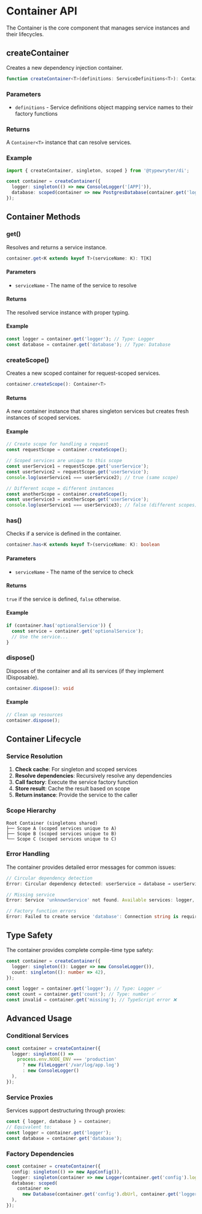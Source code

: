 # Container API

The Container is the core component that manages service instances and their lifecycles.

## createContainer

Creates a new dependency injection container.

```typescript
function createContainer<T>(definitions: ServiceDefinitions<T>): Container<T>;
```

### Parameters

- `definitions` - Service definitions object mapping service names to their factory functions

### Returns

A `Container<T>` instance that can resolve services.

### Example

```typescript
import { createContainer, singleton, scoped } from '@typewryter/di';

const container = createContainer({
  logger: singleton(() => new ConsoleLogger('[APP]')),
  database: scoped(container => new PostgresDatabase(container.get('logger'))),
});
```

## Container Methods

### get()

Resolves and returns a service instance.

```typescript
container.get<K extends keyof T>(serviceName: K): T[K]
```

#### Parameters

- `serviceName` - The name of the service to resolve

#### Returns

The resolved service instance with proper typing.

#### Example

```typescript
const logger = container.get('logger'); // Type: Logger
const database = container.get('database'); // Type: Database
```

### createScope()

Creates a new scoped container for request-scoped services.

```typescript
container.createScope(): Container<T>
```

#### Returns

A new container instance that shares singleton services but creates fresh instances of scoped services.

#### Example

```typescript
// Create scope for handling a request
const requestScope = container.createScope();

// Scoped services are unique to this scope
const userService1 = requestScope.get('userService');
const userService2 = requestScope.get('userService');
console.log(userService1 === userService2); // true (same scope)

// Different scope = different instances
const anotherScope = container.createScope();
const userService3 = anotherScope.get('userService');
console.log(userService1 === userService3); // false (different scopes)
```

### has()

Checks if a service is defined in the container.

```typescript
container.has<K extends keyof T>(serviceName: K): boolean
```

#### Parameters

- `serviceName` - The name of the service to check

#### Returns

`true` if the service is defined, `false` otherwise.

#### Example

```typescript
if (container.has('optionalService')) {
  const service = container.get('optionalService');
  // Use the service...
}
```

### dispose()

Disposes of the container and all its services (if they implement IDisposable).

```typescript
container.dispose(): void
```

#### Example

```typescript
// Clean up resources
container.dispose();
```

## Container Lifecycle

### Service Resolution

1. **Check cache**: For singleton and scoped services
2. **Resolve dependencies**: Recursively resolve any dependencies
3. **Call factory**: Execute the service factory function
4. **Store result**: Cache the result based on scope
5. **Return instance**: Provide the service to the caller

### Scope Hierarchy

```
Root Container (singletons shared)
├── Scope A (scoped services unique to A)
├── Scope B (scoped services unique to B)
└── Scope C (scoped services unique to C)
```

### Error Handling

The container provides detailed error messages for common issues:

```typescript
// Circular dependency detection
Error: Circular dependency detected: userService → database → userService

// Missing service
Error: Service 'unknownService' not found. Available services: logger, database, userService

// Factory function errors
Error: Failed to create service 'database': Connection string is required
```

## Type Safety

The container provides complete compile-time type safety:

```typescript
const container = createContainer({
  logger: singleton((): Logger => new ConsoleLogger()),
  count: singleton((): number => 42),
});

const logger = container.get('logger'); // Type: Logger ✅
const count = container.get('count'); // Type: number ✅
const invalid = container.get('missing'); // TypeScript error ❌
```

## Advanced Usage

### Conditional Services

```typescript
const container = createContainer({
  logger: singleton(() =>
    process.env.NODE_ENV === 'production'
      ? new FileLogger('/var/log/app.log')
      : new ConsoleLogger()
  ),
});
```

### Service Proxies

Services support destructuring through proxies:

```typescript
const { logger, database } = container;
// Equivalent to:
const logger = container.get('logger');
const database = container.get('database');
```

### Factory Dependencies

```typescript
const container = createContainer({
  config: singleton(() => new AppConfig()),
  logger: singleton(container => new Logger(container.get('config').logLevel)),
  database: scoped(
    container =>
      new Database(container.get('config').dbUrl, container.get('logger'))
  ),
});
```
